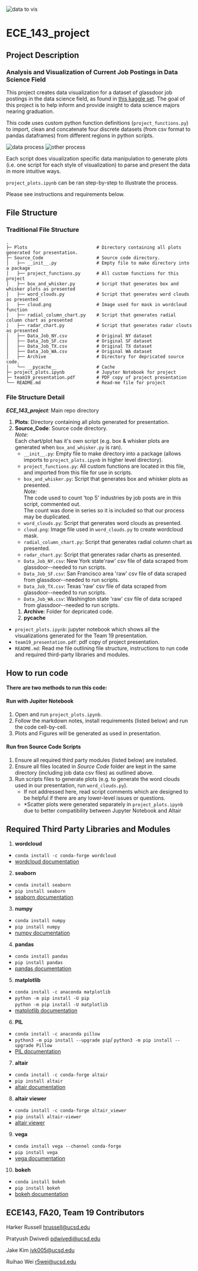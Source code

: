 ![data to vis](https://github.com/pkd25395/ECE_143_project/blob/main/RM_Images/data-to-vis.png)  
# ECE_143_project
## Project Description
  
### Analysis  and Visualization of Current Job Postings in Data Science Field
This project creates data visualization for a dataset of glassdoor job postings in the data science field, as found in [this kaggle set](https://www.kaggle.com/atharvap329/glassdoor-data-science-job-data). The goal of this project is to help inform and provide insight to data science majors nearing graduation.

This code uses custom python function definitions (`project_functions.py`) to import, clean and concatenate four discrete datasets (from csv format to pandas dataframes) from different regions in python scripts.  

![data process](https://github.com/pkd25395/ECE_143_project/blob/main/RM_Images/data_process.png)
![other process](https://github.com/pkd25395/ECE_143_project/blob/main/RM_Images/other_process.png)

Each script does visualization specific data manipulation to generate plots (i.e. one script for each style of visualization) to parse and present the data in more intuitive ways.  
 
`project_plots.ipynb` can be ran step-by-step to illustrate the process.
     
Please see instructions and requirements below.

## File Structure

 ### Traditional File Structure
 ```
 .
 ├─ Plots                          # Directory containing all plots generated for presentation.
 ├─ Source_Code                    # Source code directory.
 │   ├── __init__.py               # Empty file to make directory into a package
 │   ├── project_functions.py      # All custom functions for this project
 │   ├── box_and_whisker.py        # Script that generates box and whisker plots as presented
 │   ├── word_clouds.py            # Script that generates word clouds as presented
 │   ├── cloud.png                 # Image used for mask in wordcloud function
 │   ├── radial_column_chart.py    # Script that generates radial column chart as presented
 │   ├── radar_chart.py            # Script that generates radar clouts as presented
 │   ├── Data_Job_NY.csv           # Original NY dataset
 │   ├── Data_Job_SF.csv           # Original SF dataset
 │   ├── Data_Job_TX.csv           # Original TX dataset
 │   ├── Data_Job_WA.csv           # Original WA dataset
 │   ├── Archive                   # Directory for depricated source code.
 │   └── __pycache__               # Cache
 ├─ project_plots.ipynb            # Jupyter Notebook for project
 ├─ team19_presentation.pdf        # PDF copy of project presentation
 └── README.md                     # Read-me file for project
 ```

 
### File Structure Detail
***ECE_143_project***: Main repo directory
1. **Plots**: Directory containing all plots generated for presentation.  
1. **Source_Code**: Source code directory.  
*Note:*\
Each chart/plot has it's own script (e.g. box & whisker plots are generated when `box_and_whisker.py` is ran).  
     - `__init__.py`: Empty file to make directory into a package (allows imports to `project_plots.ipynb` in higher level directory).  
     - `project_functions.py`: All custom functions are located in this file, and imported from this file for use in scripts.  
     - `box_and_whisker.py`: Script that generates box and whisker plots as presented.  
     *Note:*\
     The code used to count 'top 5' industries by job posts are in this script, commented out.\
     The count was done in series so it is included so that our process may be duplicated.  
     - `word_clouds.py`: Script that generates word clouds as presented.  
     - `cloud.png`: Image file used in `word_clouds.py` to create wordcloud mask.  
     - `radial_column_chart.py`: Script that generates radial column chart as presented.  
     - `radar_chart.py`: Script that generates radar charts as presented.  
     - `Data_Job_NY.csv`: New York state'raw' csv file of data scraped from glassdoor--needed to run scripts.  
     - `Data_Job_SF.csv`: San Francisco area 'raw' csv file of data scraped from glassdoor--needed to run scripts.  
     - `Data_Job_TX.csv`: Texas 'raw' csv file of data scraped from glassdoor--needed to run scripts.  
     - `Data_Job_WA.csv`: Washington state 'raw' csv file of data scraped from glassdoor--needed to run scripts.  
     1. **Archive**: Folder for depricated code.
     2. **__pycache__**   
 - `project_plots.ipynb`: jupyter notebook which shows all the visualizations generated for the Team 19 presentation.  
 - `team19_presentation.pdf`: pdf copy of project presentation.
 - `README.md`: Read me file outlining file structure, instructions to run code and required third-party libraries and modules.


## How to run code
**There are two methods to run this code:**  
#### Run with Jupiter Notebook
1. Open and run `project_plots.ipynb`.  
2. Follow the markdown notes, install requirements (listed below) and run the code cell-by-cell.
3. Plots and Figures will be generated as used in presentation.
#### Run fron Source Code Scripts
1. Ensure all required third party modules (listed below) are installed.
2. Ensure all files located in *Source Code* folder are kept in the same directory (including job data csv files) as outlined above. 
3. Run scripts files to generate plots (e.g. to generate the word clouds used in our presentation, run `word_clouds.py`).  
     - If not addressed here, read script comments which are designed to be helpful if there are any lower-level issues or questions. 
     - *Scatter plots were generated separately in `project_plots.ipynb` due to better compatibility between Jupyter Notebook and Altair

## Required Third Party Libraries and Modules
1. **wordcloud**
 - `conda install -c conda-forge wordcloud`
 - [wordcloud documentation](https://anaconda.org/conda-forge/wordcloud)
2. **seaborn**  
 - `conda install seaborn`
 - `pip install seaborn`
 - [seaborn documentation](https://seaborn.pydata.org/installing.html)  
3. **numpy**  
 - `conda install numpy`  
 - `pip install numpy`  
 - [numpy documentation](https://numpy.org/install/)  
4. **pandas**  
 - `conda install pandas`  
 - `pip install pandas`  
 - [pandas documentation](https://pandas.pydata.org/pandas-docs/stable/getting_started/install.html)  
5. **matplotlib**  
 - `conda install -c anaconda matplotlib`
 - `python -m pip install -U pip`\
    `python -m pip install -U matplotlib`  
 - [matplotlib documentation](https://matplotlib.org/3.3.3/users/installing.html)  
6. **PIL**  
 - `conda install -c anaconda pillow`
 - `python3 -m pip install --upgrade pip`/
    `python3 -m pip install --upgrade Pillow`  
 - [PIL documentation](https://github.com/python-pillow/Pillow/)  
7. **altair**  
 - `conda install -c conda-forge altair`
 - `pip install altair`  
 - [altair documentation](https://altair-viz.github.io/getting_started/installation.html)
8. **altair viewer**  
 - `conda install -c conda-forge altair_viewer`  
 - `pip install altair-viewer`  
 - [altair viewer](https://github.com/altair-viz/altair_viewer/)  
9. **vega**  
 - `conda install vega --channel conda-forge`  
 - `pip install vega`
 - [vega documentation](https://vega.github.io/vega/) 
10. **bokeh**  
 - `conda install bokeh`
 - `pip install bokeh`
 - [bokeh documentation](https://docs.bokeh.org/en/latest/docs/installation.html)


 ## ECE143, FA20, Team 19 Contributors   
Harker Russell <hrussell@ucsd.edu>  

Pratyush Dwivedi <pdwivedi@ucsd.edu>  

Jake Kim <jyk005@ucsd.edu>  

Ruihao Wei <r5wei@ucsd.edu>  

 
